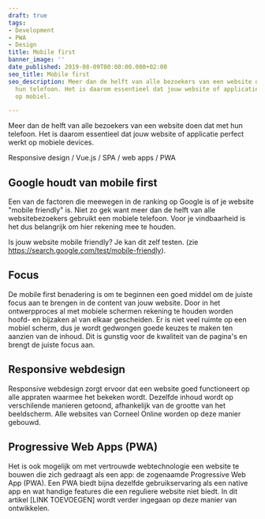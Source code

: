 ```yaml
---
draft: true
tags:
- Development
- PWA
- Design
title: Mobile first
banner_image: ''
date_published: 2019-08-09T00:00:00.000+02:00
seo_title: Mobile first
seo_description: Meer dan de helft van alle bezoekers van een website doen dat met
  hun telefoon. Het is daarom essentieel dat jouw website of applicatie perfect werkt
  op mobiel.

---
```

Meer dan de helft van alle bezoekers van een website doen dat met hun telefoon. Het is daarom essentieel dat jouw website of applicatie perfect werkt op mobiele devices.

Responsive design / Vue.js / SPA / web apps / PWA

## Google houdt van mobile first

Een van de factoren die meewegen in de ranking op Google is of je website "mobile friendly" is. Niet zo gek want meer dan de helft van alle websitebezoekers gebruikt een mobiele telefoon. Voor je vindbaarheid is het dus belangrijk om hier rekening mee te houden.

Is jouw website mobile friendly? Je kan dit zelf testen. (zie https://search.google.com/test/mobile-friendly).

## Focus

De mobile first benadering is om te beginnen een goed middel om de juiste focus aan te brengen in de content van jouw website. Door in het ontwerpproces al met mobiele schermen rekening te houden worden hoofd- en bijzaken al van elkaar gescheiden. Er is niet veel ruimte op een mobiel scherm, dus je wordt gedwongen goede keuzes te maken ten aanzien van de inhoud. Dit is gunstig voor de kwaliteit van de pagina's en brengt de juiste focus aan.

## Responsive webdesign

Responsive webdesign zorgt ervoor dat een website goed functioneert op alle appraten waarmee het bekeken wordt. Dezelfde inhoud wordt op verschilende manieren getoond, afhankelijk van de grootte van het beeldscherm. Alle websites van Corneel Online worden op deze manier gebouwd.

## Progressive Web Apps (PWA)

Het is ook mogelijk om met vertrouwde webtechnologie een website te bouwen die zich gedraagt als een app: de zogenaamde Progressive Web App (PWA). Een PWA biedt bijna dezelfde gebruikservaring als een native app en wat handige features die een reguliere website niet biedt. In dit artikel [LINK TOEVOEGEN] wordt verder ingegaan op deze manier van ontwikkelen.